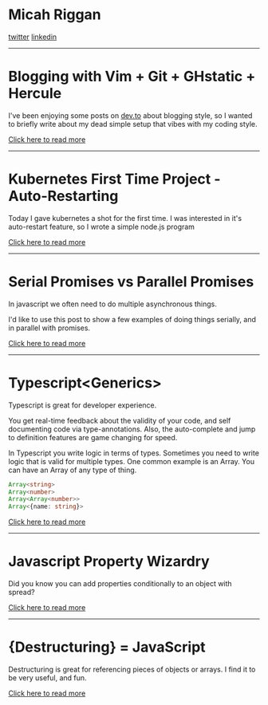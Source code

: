 # Micah Riggan

[twitter](https://twitter.com/micahriggan) 
[linkedin](https://www.linkedin.com/in/micah-riggan/)

---

# Blogging with Vim + Git + GHstatic + Hercule

I've been enjoying some posts on [dev.to](https://dev.to/gypsydave5/how-i-write-blog-posts-these-days-204g) about blogging style, so I wanted to briefly write about my dead simple setup that vibes with my coding style.


[Click here to read more](blogging-from-github/header.md)

---

# Kubernetes First Time Project - Auto-Restarting
Today I gave kubernetes a shot for the first time. I was interested in it's auto-restart feature, so I wrote a simple node.js program

[Click here to read more](k8-uptime)

---

# Serial Promises vs Parallel Promises

In javascript we often need to do multiple asynchronous things.

I'd like to use this post to show a few examples of doing things serially, and in parallel with promises.

[Click here to read more](parallel-promises)

---

# Typescript\<Generics>

Typescript is great for developer experience. 

You get real-time feedback about the validity of your code, and self documenting code via type-annotations. Also, the auto-complete and jump to definition features are game changing for speed.

In Typescript you write logic in terms of types. Sometimes you need to write logic that is valid for multiple types. One common example is an Array. You can have an Array of any type of thing.

```typescript
Array<string>
Array<number>
Array<Array<number>>
Array<{name: string}>
```

[Click here to read more](typescript-generics)

---

# Javascript Property Wizardry
Did you know you can add properties conditionally to an object with spread?


[Click here to read more](js-wizardry)

---

# {Destructuring} = JavaScript

Destructuring is great for referencing pieces of objects or arrays. I find it to be very useful, and fun.


[Click here to read more](destructuring-is-fun)

